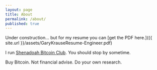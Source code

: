 ```yaml
---
layout: page
title: About
permalink: /about/
published: true
---
```


Under construction... but for my resume you can [get the PDF here.]({{ site.url }}/assets/GaryKrauseResume-Engineer.pdf)

I run [Shenadoah Bitcoin Club](https://shenadoahbitcoin.club). You should stop by sometime.

Buy Bitcoin. Not financial advise. Do your own research.
